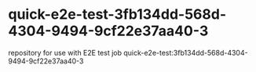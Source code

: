 # quick-e2e-test-3fb134dd-568d-4304-9494-9cf22e37aa40-3
repository for use with E2E test job quick-e2e-test:3fb134dd-568d-4304-9494-9cf22e37aa40-3
